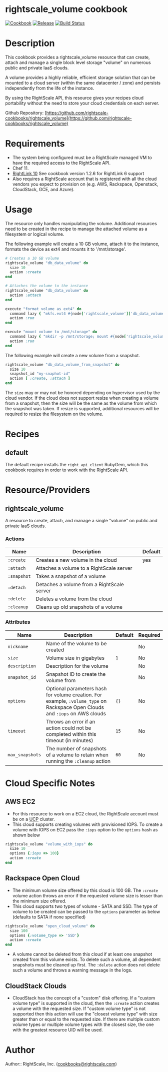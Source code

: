 # rightscale_volume cookbook

[![Cookbook](https://img.shields.io/cookbook/v/rightscale_volume.svg?style=flat)][cookbook]
[![Release](https://img.shields.io/github/release/rightscale-cookbooks/rightscale_volume.svg?style=flat)][release]
[![Build Status](https://img.shields.io/travis/rightscale-cookbooks/rightscale_volume.svg?style=flat)][travis]

[cookbook]: https://supermarket.getchef.com/cookbooks/rightscale_volume
[release]: https://github.com/rightscale-cookbooks/rightscale_volume/releases/latest
[travis]: https://travis-ci.org/rightscale-cookbooks/rightscale_volume

# Description

This cookbook provides a rightscale_volume resource that can create, attach and manage a single
block level storage "volume" on numerous public and private IaaS clouds.

A volume provides a highly reliable, efficient storage solution that can be mounted to a
cloud server (within the same datacenter / zone) and persists independently from the life of the instance.

By using the RightScale API, this resource gives your recipes cloud portability without the need
to store your cloud credentials on each server.

Github Repository: [https://github.com/rightscale-cookbooks/rightscale_volume](https://github.com/rightscale-cookbooks/rightscale_volume)

# Requirements

* The system being configured must be a RightScale managed VM to have the required access to the RightScale API.
* Chef 11.
* [RightLink 10](http://docs.rightscale.com/rl10/) See cookbook version 1.2.6 for RightLink 6 support
* Also requires a RightScale account that is registered with all the cloud vendors
  you expect to provision on (e.g. AWS, Rackspace, Openstack, CloudStack, GCE, and Azure).


# Usage

The resource only handles manipulating the volume. Additional resources need to be created in
the recipe to manage the attached volume as a filesystem or logical volume.

The following example will create a 10 GB volume, attach it to the instance, formats the device as ext4
and mounts it to '/mnt/storage'.

```ruby
# Creates a 10 GB volume
rightscale_volume "db_data_volume" do
  size 10
  action :create
end

# Attaches the volume to the instance
rightscale_volume "db_data_volume" do
  action :attach
end

execute "format volume as ext4" do
  command lazy { "mkfs.ext4 #{node['rightscale_volume']['db_data_volume']['device']}" }
  action :run
end

execute "mount volume to /mnt/storage" do
  command lazy { "mkdir -p /mnt/storage; mount #{node['rightscale_volume']['db_data_volume']['device']} /mnt/storage" }
  action :run
end
```

The following example will create a new volume from a snapshot.

```ruby
rightscale_volume "db_data_volume_from_snapshot" do
  size 10
  snapshot_id "my-snaphot-id"
  action [ :create, :attach ]
end
```

The `size` may or may not be honored depending on hypervisor used by the cloud vendor.
If the cloud does not support resize when creating a volume from a snapshot, then the size will be
the same as the volume from which the snapshot was taken. If resize is supported, additional
resources will be required to resize the filesystem on the volume.


# Recipes

## default

The default recipe installs the `right_api_client` RubyGem, which this cookbook requires in
order to work with the RightScale API.


# Resource/Providers

## rightscale_volume

A resource to create, attach, and manage a single "volume" on public and private IaaS clouds.

### Actions

| Name | Description | Default |
| --- | --- | --- |
| `:create` | Creates a new volume in the cloud | yes |
| `:attach` | Attaches a volume to a RightScale server | |
| `:snapshot` | Takes a snapshot of a volume | |
| `:detach` | Detaches a volume from a RightScale server | |
| `:delete` | Deletes a volume from the cloud | |
| `:cleanup` | Cleans up old snapshots of a volume | |

### Attributes

| Name | Description | Default | Required |
| --- | --- | --- | --- |
| `nickname` | Name of the volume to be created | | No |
| `size` | Volume size in gigabytes | `1` | No |
| `description` | Description for the volume | | No |
| `snapshot_id` | Snapshot ID to create the volume from | | No |
| `options` | Optional parameters hash for volume creation. For example, `:volume_type` on Rackspace Open Clouds and `:iops` on AWS clouds | `{}` | No |
| `timeout` | Throws an error if an action could not be completed within this timeout (in minutes) | `15` | No |
| `max_snapshots` | The number of snapshots of a volume to retain when running the `:cleanup` action | `60` | No |


# Cloud Specific Notes

## AWS EC2

* For this resource to work on a EC2 cloud, the RightScale account must be on a
  [UCP](http://support.rightscale.com/12-Guides/Dashboard_Users_Guide/Unified_Cloud_Platform) cluster.
* This cloud supports creating volumes with provisioned IOPS. To create a volume with IOPS on EC2
  pass the `:iops` option to the `options` hash as shown below

```ruby
rightscale_volume "volume_with_iops" do
  size 10
  options {:iops => 100}
  action :create
end
```

## Rackspace Open Cloud

* The minimum volume size offered by this cloud is 100 GB. The `:create` volume action throws an
  error if the requested volume size is lesser than the minimum size offered.
* This cloud supports two types of volume - SATA and SSD. The type of volume to be created can be
  passed to the `options` parameter as below (defaults to SATA if none specified)

```ruby
rightscale_volume "open_cloud_volume" do
  size 100
  options {:volume_type => 'SSD'}
  action :create
end
```
* A volume cannot be deleted from this cloud if at least one snapshot created from this volume
  exists. To delete such a volume, all dependent snapshots must be cleaned up first. The `:delete`
  action does not delete such a volume and throws a warning message in the logs.

## CloudStack Clouds

* CloudStack has the concept of a "custom" disk offering. If a "custom volume type" is supported in the cloud,
  then the `:create` action creates a volume with the requested size. If "custom volume type" is not supported
  then this action will use the "closest volume type" with size greater than or equal to the requested size.
  If there are multiple custom volume types or multiple volume types with the closest size, the one with the greatest
  resource UID will be used.

# Author

Author:: RightScale, Inc. (<cookbooks@rightscale.com>)
